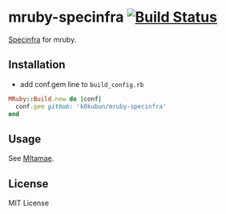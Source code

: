 # mruby-specinfra [![Build Status](https://travis-ci.org/k0kubun/mruby-specinfra.svg?branch=master)](https://travis-ci.org/k0kubun/mruby-specinfra)

[Specinfra](https://github.com/mizzy/specinfra) for mruby.

## Installation
- add conf.gem line to `build_config.rb`

```ruby
MRuby::Build.new do |conf|
  conf.gem github: 'k0kubun/mruby-specinfra'
end
```

## Usage

See [MItamae](https://github.com/k0kubun/mitamae).

## License

MIT License

